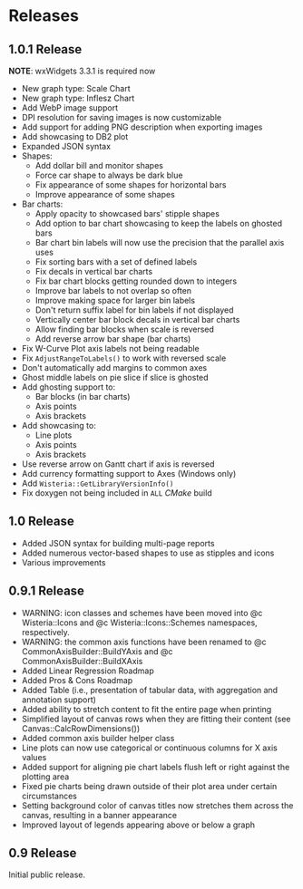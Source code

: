 # Releases

## 1.0.1 Release

**NOTE**: wxWidgets 3.3.1 is required now

- New graph type: Scale Chart
- New graph type: Inflesz Chart
- Add WebP image support
- DPI resolution for saving images is now customizable
- Add support for adding PNG description when exporting images
- Add showcasing to DB2 plot
- Expanded JSON syntax
- Shapes:
  - Add dollar bill and monitor shapes
  - Force car shape to always be dark blue
  - Fix appearance of some shapes for horizontal bars
  - Improve appearance of some shapes
- Bar charts:
  - Apply opacity to showcased bars' stipple shapes
  - Add option to bar chart showcasing to keep the labels on ghosted bars
  - Bar chart bin labels will now use the precision that the parallel axis uses
  - Fix sorting bars with a set of defined labels
  - Fix decals in vertical bar charts
  - Fix bar chart blocks getting rounded down to integers
  - Improve bar labels to not overlap so often
  - Improve making space for larger bin labels
  - Don't return suffix label for bin labels if not displayed
  - Vertically center bar block decals in vertical bar charts
  - Allow finding bar blocks when scale is reversed
  - Add reverse arrow bar shape (bar charts)
- Fix W-Curve Plot axis labels not being readable
- Fix `AdjustRangeToLabels()` to work with reversed scale
- Don't automatically add margins to common axes
- Ghost middle labels on pie slice if slice is ghosted
- Add ghosting support to:
  - Bar blocks (in bar charts)
  - Axis points
  - Axis brackets
- Add showcasing to:
  - Line plots
  - Axis points
  - Axis brackets
- Use reverse arrow on Gantt chart if axis is reversed
- Add currency formatting support to Axes (Windows only)
- Add `Wisteria::GetLibraryVersionInfo()`
- Fix doxygen not being included in `ALL` *CMake* build

## 1.0 Release

- Added JSON syntax for building multi-page reports
- Added numerous vector-based shapes to use as stipples and icons
- Various improvements

## 0.9.1 Release

- WARNING: icon classes and schemes have been moved into @c Wisteria::Icons and @c Wisteria::Icons::Schemes
  namespaces, respectively.
- WARNING: the common axis functions have been renamed to @c CommonAxisBuilder::BuildYAxis and
  @c CommonAxisBuilder::BuildXAxis
- Added Linear Regression Roadmap
- Added Pros \& Cons Roadmap
- Added Table (i.e., presentation of tabular data, with aggregation and annotation support)
- Added ability to stretch content to fit the entire page when printing
- Simplified layout of canvas rows when they are fitting their content (see Canvas::CalcRowDimensions())
- Added common axis builder helper class
- Line plots can now use categorical or continuous columns for X axis values
- Added support for aligning pie chart labels flush left or right against the plotting area
- Fixed pie charts being drawn outside of their plot area under certain circumstances
- Setting background color of canvas titles now stretches them across the canvas,
  resulting in a banner appearance
- Improved layout of legends appearing above or below a graph

## 0.9 Release

Initial public release.
